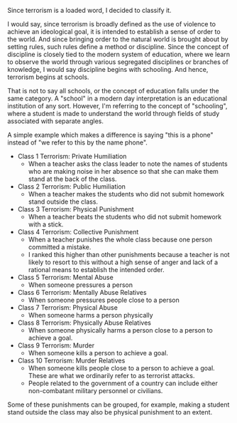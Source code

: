 Since terrorism is a loaded word, I decided to classify it.

I would say, since terrorism is broadly defined as the use of violence to achieve an ideological goal, it is intended to establish a sense of order to the world. And since bringing order to the natural world is brought about by setting rules, such rules define a method or discipline. Since the concept of discipline is closely tied to the modern system of education, where we learn to observe the world through various segregated disciplines or branches of knowledge, I would say discipline begins with schooling. And hence, terrorism begins at schools.

That is not to say all schools, or the concept of education falls under the same category. A "school" in a modern day interpretation is an educational institution of any sort. However, I'm referring to the concept of "schooling", where a student is made to understand the world through fields of study associated with separate angles.

A simple example which makes a difference is saying "this is a phone" instead of "we refer to this by the name phone".

- Class 1 Terrorism: Private Humiliation
	- When a teacher asks the class leader to note the names of students who are making noise in her absence so that she can make them stand at the back of the class.
- Class 2 Terrorism: Public Humiliation
	- When a teacher makes the students who did not submit homework stand outside the class.
- Class 3 Terrorism: Physical Punishment
	- When a teacher beats the students who did not submit homework with a stick.
- Class 4 Terrorism: Collective Punishment
	- When a teacher punishes the whole class because one person committed a mistake.
	- I ranked this higher than other punishments because a teacher is not likely to resort to this without a high sense of anger and lack of a rational means to establish the intended order.
- Class 5 Terrorism: Mental Abuse
	- When someone pressures a person
- Class 6 Terrorism: Mentally Abuse Relatives
	- When someone pressures people close to a person
- Class 7 Terrorism: Physical Abuse
	- When someone harms a person physically
- Class 8 Terrorism: Physically Abuse Relatives
	- When someone physically harms a person close to a person to achieve a goal.
- Class 9 Terrorism: Murder
	- When someone kills a person to achieve a goal.
- Class 10 Terrorism: Murder Relatives
	- When someone kills people close to a person to achieve a goal. These are what we ordinarily refer to as terrorist attacks.
	- People related to the government of a country can include either non-combatant military personnel or civilians.

Some of these punishments can be grouped, for example, making a student stand outside the class may also be physical punishment to an extent.